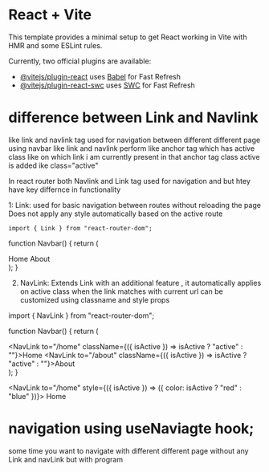 # React + Vite

This template provides a minimal setup to get React working in Vite with HMR and some ESLint rules.

Currently, two official plugins are available:

- [@vitejs/plugin-react](https://github.com/vitejs/vite-plugin-react/blob/main/packages/plugin-react/README.md) uses [Babel](https://babeljs.io/) for Fast Refresh
- [@vitejs/plugin-react-swc](https://github.com/vitejs/vite-plugin-react-swc) uses [SWC](https://swc.rs/) for Fast Refresh


#  difference between Link and Navlink

like link and navlink tag used for navigation between different different page using navbar like link and navlink perform like anchor tag which has active class like on which link i am currently present in that anchor tag class active is added ike class="active"

In react router both Navlink and Link tag used for navigation and but htey have key differnce in functionality

1: Link:
    used for basic navigation between routes without reloading the page 
    Does not apply any style automatically based on the active route 

    import { Link } from "react-router-dom";

function Navbar() {
  return (
    <nav>
      <Link to="/home">Home</Link>
      <Link to="/about">About</Link>
    </nav>
  );
}

2. NavLink: 
Extends Link with an additional feature , it automatically applies on active class when the link matches with current url
can be customized using classname and style props 

import { NavLink } from "react-router-dom";

function Navbar() {
  return (
    <nav>
      <NavLink to="/home" className={({ isActive }) => isActive ? "active" : ""}>Home</NavLink>
      <NavLink to="/about" className={({ isActive }) => isActive ? "active" : ""}>About</NavLink>
    </nav>
  );
}

<NavLink to="/home" style={({ isActive }) => ({ color: isActive ? "red" : "blue" })}>
  Home
</NavLink>


# navigation using useNaviagte hook;
some time you want to navigate with different different page without any Link and navLink but with program 